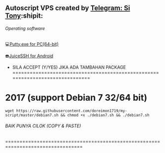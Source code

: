  ## Autoscript VPS created by [Telegram: Si Tony](https://t.me/simuncaibetollah):shipit:
 
###### Operating software
:computer:[Putty.exe for PC(64-bit)](https://the.earth.li/~sgtatham/putty/latest/w64/putty.exe)

:phone:[JuiceSSH for Android](https://play.google.com/store/apps/details?id=com.sonelli.juicessh&hl=en)

- SILA ACCEPT (Y/YES) JIKA ADA TAMBAHAN PACKAGE
==============================================================================

# 2017 (support Debian 7 32/64 bit)
```
wget https://raw.githubusercontent.com/doreimon1719/my-script/master/debian7.sh && chmod +x ./debian7.sh && ./debian7.sh
```
###### BAIK PUNYA CILOK (COPY & PASTE)
=================================================================================
